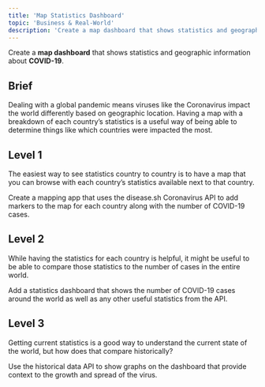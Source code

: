```yaml
---
title: 'Map Statistics Dashboard'
topic: 'Business & Real-World'
description: 'Create a map dashboard that shows statistics and geographic information about COVID-19.'
---
```

Create a <strong className="color-blue">map dashboard</strong> that shows statistics and geographic information about <strong className="color-purple">COVID-19</strong>.

## Brief

Dealing with a global pandemic means viruses like the Coronavirus impact the world differently based on geographic location. Having a map with a breakdown of each country’s statistics is a useful way of being able to determine things like which countries were impacted the most.

## Level 1

The easiest way to see statistics country to country is to have a map that you can browse with each country’s statistics  available next to that country.

Create a mapping app that uses the disease.sh Coronavirus API to add markers to the map for each country along with the number of COVID-19 cases.

## Level 2

While having the statistics for each country is helpful, it might be useful to be able to compare those statistics to the number of cases in the entire world.

Add a statistics dashboard that shows the number of COVID-19 cases around the world as well as any other useful statistics from the API.

## Level 3

Getting current statistics is a good way to understand the current state of the world, but how does that compare historically?

Use the historical data API to show graphs on the dashboard that provide context to the growth and spread of the virus.


